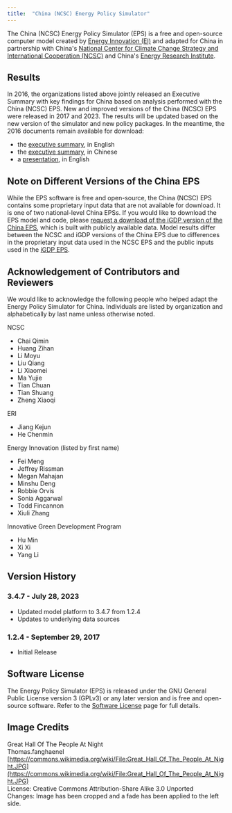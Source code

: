 ```yaml
---
title:  "China (NCSC) Energy Policy Simulator"
---
```


The China (NCSC) Energy Policy Simulator (EPS) is a free and open-source computer model created by [Energy Innovation (EI)](https://energyinnovation.org/) and adapted for China in partnership with China's [National Center for Climate Change Strategy and International Cooperation (NCSC)](http://www.ncsc.org.cn/) and China's [Energy Research Institute](http://www.eri.org.cn/).

## Results

In 2016, the organizations listed above jointly released an Executive Summary with key findings for China based on analysis performed with the China (NCSC) EPS.  New and improved versions of the China (NCSC) EPS were released in 2017 and 2023. The results will be updated based on the new version of the simulator and new policy packages.  In the meantime, the 2016 documents remain available for download:

* the [executive summary](/download/20160704_ExecutiveSummary_EN--FINAL.pdf), in English
* the [executive summary](/download/20160703_ExecutiveSummary_CN.PDF), in Chinese
* a [presentation](/download/PolicySolutionsForClimateChange_EnergyInnovation.pdf), in English

## Note on Different Versions of the China EPS

While the EPS software is free and open-source, the China (NCSC) EPS contains some proprietary input data that are not available for download. It is one of two national-level China EPSs. If you would like to download the EPS model and code, please [request a download of the iGDP version of the China EPS](https://wkf.ms/3hIh7YF), which is built with publicly available data. Model results differ between the NCSC and iGDP versions of the China EPS due to differences in the proprietary input data used in the NCSC EPS and the public inputs used in the [iGDP EPS](https://china-igdp.energypolicy.solutions/).

## Acknowledgement of Contributors and Reviewers

We would like to acknowledge the following people who helped adapt the Energy Policy Simulator for China.  Individuals are listed by organization and alphabetically by last name unless otherwise noted.

NCSC

* Chai Qimin
* Huang Zihan
* Li Moyu
* Liu Qiang
* Li Xiaomei
* Ma Yujie
* Tian Chuan
* Tian Shuang
* Zheng Xiaoqi

ERI

* Jiang Kejun
* He Chenmin

Energy Innovation (listed by first name)

* Fei Meng
* Jeffrey Rissman
* Megan Mahajan
* Minshu Deng
* Robbie Orvis
* Sonia Aggarwal
* Todd Fincannon
* Xiuli Zhang

Innovative Green Development Program

* Hu Min
* Xi Xi
* Yang Li

## Version History

### **3.4.7 - July 28, 2023**

* Updated model platform to 3.4.7 from 1.2.4
* Updates to underlying data sources

### **1.2.4 - September 29, 2017**

* Initial Release

## Software License

The Energy Policy Simulator (EPS) is released under the GNU General Public License version 3 (GPLv3) or any later version and is free and open-source software.  Refer to the [Software License](../software-license) page for full details.

## Image Credits
Great Hall Of The People At Night<br/>
Thomas.fanghaenel<br/>
[https://commons.wikimedia.org/wiki/File:Great_Hall_Of_The_People_At_Night.JPG](https://commons.wikimedia.org/wiki/File:Great_Hall_Of_The_People_At_Night.JPG)<br/>
License: Creative Commons Attribution-Share Alike 3.0 Unported<br/>
Changes: Image has been cropped and a fade has been applied to the left side.<br/>
